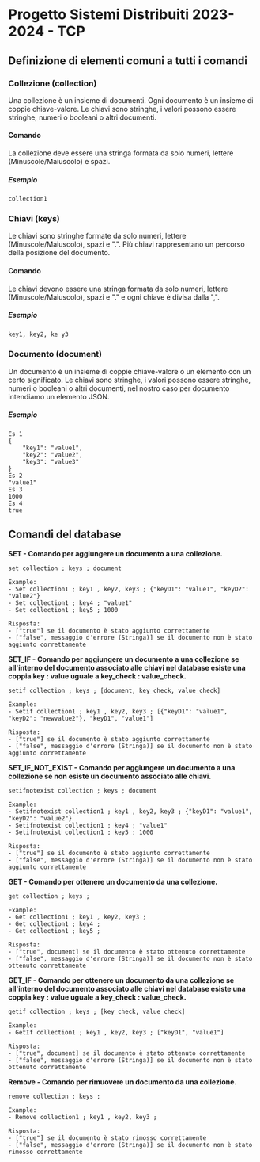 # Progetto Sistemi Distribuiti 2023-2024 - TCP

## Definizione di elementi comuni a tutti i comandi
### Collezione (collection)
Una collezione è un insieme di documenti.
Ogni documento è un insieme di coppie chiave-valore. Le chiavi sono stringhe, i valori possono essere stringhe, numeri o booleani o altri documenti.

#### Comando
La collezione deve essere una stringa formata da solo numeri, lettere (Minuscole/Maiuscolo) e spazi.
##### Esempio
```
collection1
```

### Chiavi (keys)
Le chiavi sono stringhe formate da solo numeri, lettere (Minuscole/Maiuscolo), spazi e ".". Più chiavi rappresentano un percorso della posizione del documento.

#### Comando
Le chiavi devono essere una stringa formata da solo numeri, lettere (Minuscole/Maiuscolo), spazi e "." e ogni chiave è divisa dalla ",".

##### Esempio
```
key1, key2, ke y3
```

### Documento (document)
Un documento è un insieme di coppie chiave-valore o un elemento con un certo significato. Le chiavi sono stringhe, i valori possono essere stringhe, numeri o booleani o altri documenti, nel nostro caso per documento intendiamo un elemento JSON.

##### Esempio
```
Es 1
{
    "key1": "value1",
    "key2": "value2",
    "key3": "value3"
}
Es 2
"value1"
Es 3
1000
Es 4
true
```

## **Comandi del database**

__SET - Comando per aggiungere un documento a una collezione.__
```
set collection ; keys ; document
```
```
Example:
- Set collection1 ; key1 , key2, key3 ; {"keyD1": "value1", "keyD2": "value2"}
- Set collection1 ; key4 ; "value1"
- Set collection1 ; key5 ; 1000

Risposta:
- ["true"] se il documento è stato aggiunto correttamente
- ["false", messaggio d'errore (Stringa)] se il documento non è stato aggiunto correttamente
```

__SET_IF - Comando per aggiungere un documento a una collezione se all'interno del documento associato alle chiavi nel database esiste una coppia key : value uguale a key_check : value_check.__
```
setif collection ; keys ; [document, key_check, value_check]
```
```
Example:
- Setif collection1 ; key1 , key2, key3 ; [{"keyD1": "value1", "keyD2": "newvalue2"}, "keyD1", "value1"]

Risposta:
- ["true"] se il documento è stato aggiunto correttamente
- ["false", messaggio d'errore (Stringa)] se il documento non è stato aggiunto correttamente
```

__SET_IF_NOT_EXIST - Comando per aggiungere un documento a una collezione se non esiste un documento associato alle chiavi.__
```
setifnotexist collection ; keys ; document
```
```
Example:
- Setifnotexist collection1 ; key1 , key2, key3 ; {"keyD1": "value1", "keyD2": "value2"}
- Setifnotexist collection1 ; key4 ; "value1"
- Setifnotexist collection1 ; key5 ; 1000

Risposta:
- ["true"] se il documento è stato aggiunto correttamente
- ["false", messaggio d'errore (Stringa)] se il documento non è stato aggiunto correttamente
```

__GET - Comando per ottenere un documento da una collezione.__
```
get collection ; keys ;
```
```
Example:
- Get collection1 ; key1 , key2, key3 ;
- Get collection1 ; key4 ;
- Get collection1 ; key5 ;

Risposta:
- ["true", document] se il documento è stato ottenuto correttamente
- ["false", messaggio d'errore (Stringa)] se il documento non è stato ottenuto correttamente
```

__GET_IF - Comando per ottenere un documento da una collezione se all'interno del documento associato alle chiavi nel database esiste una coppia key : value uguale a key_check : value_check.__
```
getif collection ; keys ; [key_check, value_check]
```
```
Example:
- GetIf collection1 ; key1 , key2, key3 ; ["keyD1", "value1"]

Risposta:
- ["true", document] se il documento è stato ottenuto correttamente
- ["false", messaggio d'errore (Stringa)] se il documento non è stato ottenuto correttamente
```

__Remove - Comando per rimuovere un documento da una collezione.__
```
remove collection ; keys ;
```
```
Example:
- Remove collection1 ; key1 , key2, key3 ;

Risposta:
- ["true"] se il documento è stato rimosso correttamente
- ["false", messaggio d'errore (Stringa)] se il documento non è stato rimosso correttamente
```
